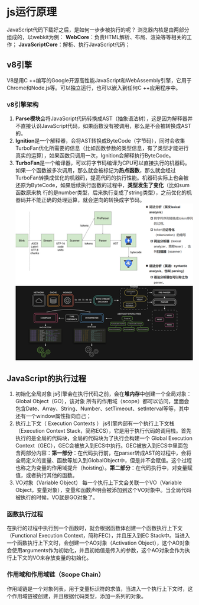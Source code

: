 # js运行原理
JavaScript代码下载好之后，是如何一步步被执行的呢？
浏览器内核是由两部分组成的，以webkit为例：
**WebCore**：负责HTML解析、布局、渲染等等相关的工作；
**JavaScriptCore**：解析、执行JavaScript代码；
## v8引擎
V8是用C ++编写的Google开源高性能JavaScript和WebAssembly引擎，它用于Chrome和Node.js等。可以独立运行，也可以嵌入到任何C ++应用程序中。
### v8引擎架构
1. **Parse模块**会将JavaScript代码转换成AST（抽象语法树），这是因为解释器并不直接认识JavaScript代码，如果函数没有被调用，那么是不会被转换成AST的。
2. **Ignition**是一个解释器，会将AST转换成ByteCode（字节码），同时会收集TurboFan优化所需要的信息（比如函数参数的类型信息，有了类型才能进行真实的运算），如果函数只调用一次，Ignition会解释执行ByteCode。
3. **TurboFan**是一个编译器，可以将字节码编译为CPU可以直接执行的机器码。如果一个函数被多次调用，那么就会被标记为**热点函数**，那么就会经过TurboFan转换成优化的机器码，提高代码的执行性能。机器码实际上也会被还原为ByteCode，如果后续执行函数的过程中，**类型发生了变化**（比如sum函数原来执
行的是number类型，后来执行变成了string类型），之前优化的机器码并不能正确的处理运算，就会逆向的转换成字节码。
![alt text](image-20.png)
![alt text](image-21.png)
## JavaScript的执行过程
1. 初始化全局对象
   js引擎会在执行代码之前，会在**堆内存**中创建一个全局对象：Global Object（GO），该对象 所有的作用域（scope）都可以访问，里面会包含Date、Array、String、Number、setTimeout、setInterval等等，其中还有一个window属性指向自己；
2. 执行上下文（ Execution Contexts ）
   js引擎内部有一个执行上下文栈（Execution Context Stack，简称ECS），它是用于执行代码的调用栈。首先执行的是全局的代码块，全局的代码块为了执行会构建一个 Global Execution Context（GEC），GEC会被放入到ECS中执行。GEC被放入到ECS中里面包含两部分内容：**第一部分**：在代码执行前，在parser转成AST的过程中，会将全局定义的变量、函数等加入到GlobalObject中，但是并不会赋值。这个过程也称之为变量的作用域提升（hoisting）。**第二部分**：在代码执行中，对变量赋值，或者执行其他的函数。
3. VO对象（Variable Object）
   每一个执行上下文会关联一个VO（Variable Object，变量对象），变量和函数声明会被添加到这个VO对象中。当全局代码被执行的时候，VO就是GO对象了。
### 函数执行过程
在执行的过程中执行到一个函数时，就会根据函数体创建一个函数执行上下文（Functional Execution Context，简称FEC），并且压入到EC Stack中。当进入一个函数执行上下文时，会创建一个AO对象（Activation Object），这个AO对象会使用arguments作为初始化，并且初始值是传入的参数，这个AO对象会作为执行上下文的VO来存放变量的初始化。
### 作用域和作用域链（Scope Chain）
作用域链是一个对象列表，用于变量标识符的求值，当进入一个执行上下文时，这个作用域链被创建，并且根据代码类型，添加一系列的对象。